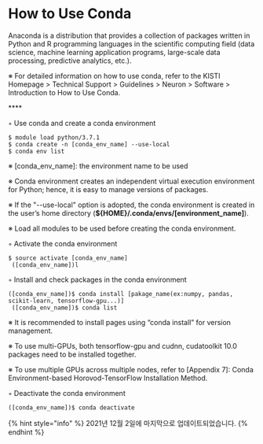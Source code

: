 # How to Use Conda

Anaconda is a distribution that provides a collection of packages written in Python and R programming languages in the scientific computing field (data science, machine learning application programs, large-scale data processing, predictive analytics, etc.).

&#x20;

※ For detailed information on how to use conda, refer to the KISTI Homepage > Technical Support > Guidelines > Neuron > Software > Introduction to How to Use Conda.

&#x20;  ****  &#x20;

◦ Use conda and create a conda environment

```
$ module load python/3.7.1
$ conda create -n [conda_env_name] --use-local
$ conda env list
```

※ \[conda\_env\_name]: the environment name to be used

※ Conda environment creates an independent virtual execution environment for Python; hence, it is easy to manage versions of packages.

※ If the "--use-local" option is adopted, the conda environment is created in the user’s home directory (**${HOME}/.conda/envs/\[environment\_name]**).

※ Load all modules to be used before creating the conda environment.



◦ Activate the conda environment

```
$ source activate [conda_env_name]
 ([conda_env_name])l
```



◦ Install and check packages in the conda environment

```
([conda_env_name])$ conda install [pakage_name(ex:numpy, pandas, scikit-learn, tensorflow-gpu...)]
 ([conda_env_name])$ conda list
```

※ It is recommended to install pages using “conda install” for version management.

※ To use multi-GPUs, both tensorflow-gpu and cudnn, cudatoolkit 10.0 packages need to be installed together.

※ To use multiple GPUs across multiple nodes, refer to \[Appendix 7]: Conda Environment-based Horovod-TensorFlow Installation Method.



◦ Deactivate the conda environment

```
([conda_env_name])$ conda deactivate
```

{% hint style="info" %}
2021년 12월 2일에 마지막으로 업데이트되었습니다.
{% endhint %}
